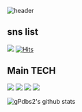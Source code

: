 ![header](https://capsule-render.vercel.app/api?type=waving&color=C6BBB7&height=200&section=header&text=hello,%20you&animation=fadeIn&fontSize=60)

## sns list
<a href="https://velog.io/@gpdbs2" target="_blank"><img src="https://img.shields.io/badge/Velog-000000?style=flat-square&logo=Velog&logoColor=white"/></a>
[![Hits](https://hits.seeyoufarm.com/api/count/incr/badge.svg?url=https%3A%2F%2Fgithub.com%2FgPdbs2%2Fhit-counter&count_bg=%239693B0&title_bg=%23555555&icon=&icon_color=%23E7E7E7&title=hits&edge_flat=false)](https://hits.seeyoufarm.com)</a>

## Main TECH
<img src="https://img.shields.io/badge/Java-007396?&style=for-the-badge&logo=Java&logoColor=white"/></a>
<img src="https://img.shields.io/badge/JPA-007396?&style=for-the-badge&logo=JPA&logoColor=white"/></a>
<img src="https://img.shields.io/badge/mysql-4479A1?style=for-the-badge&logo=mysql&logoColor=white"></a>
<img src="https://img.shields.io/badge/Spring%20Boot-6DB33F?style=for-the-badge&logo=Spring%20Boot&logoColor=white"> </a>

![gPdbs2's github stats](https://github-readme-stats.vercel.app/api?username=gPdbs2&show_icons=true)


